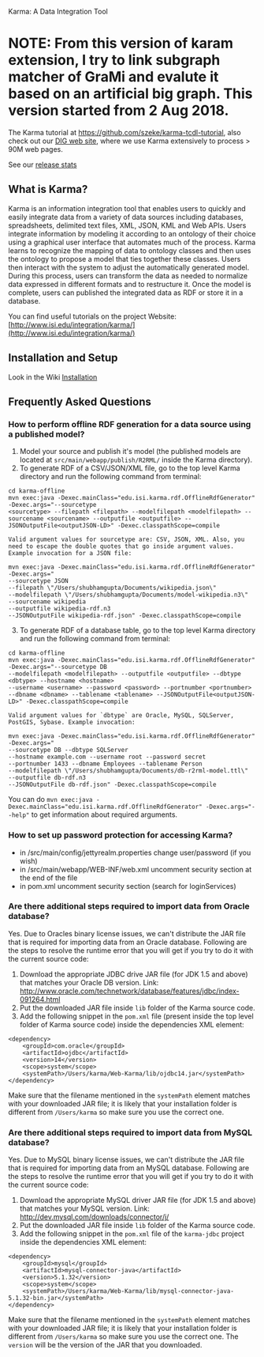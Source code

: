 Karma: A Data Integration Tool

NOTE: From this version of karam extension, I try to link subgraph matcher of GraMi and evalute it based on an artificial big graph.
This version started from 2 Aug 2018. 
================================

The Karma tutorial at https://github.com/szeke/karma-tcdl-tutorial, also check out our [DIG web site](http://usc-isi-i2.github.io/dig/), where we use Karma extensively to process > 90M web pages.

See our [release stats](http://www.somsubhra.com/github-release-stats/?username=usc-isi-i2&repository=Web-Karma)


## What is Karma?

Karma is an information integration tool that enables users to quickly and easily integrate data from a variety of data sources including databases, spreadsheets, delimited text files, XML, JSON, KML and Web APIs. Users integrate information by modeling it according to an ontology of their choice using a graphical user interface that automates much of the process. Karma learns to recognize the mapping of data to ontology classes and then uses the ontology to propose a model that ties together these classes. Users then interact with the system to adjust the automatically generated model. During this process, users can transform the data as needed to normalize data expressed in different formats and to restructure it. Once the model is complete, users can published the integrated data as RDF or store it in a database.

You can find useful tutorials on the project Website: [http://www.isi.edu/integration/karma/](http://www.isi.edu/integration/karma/)

## Installation and Setup ##

Look in the Wiki [Installation](https://github.com/InformationIntegrationGroup/Web-Karma/wiki/Installation)

## Frequently Asked Questions ##
### How to perform offline RDF generation for a data source using a published model? ###
1. Model your source and publish it's model (the published models are located at `src/main/webapp/publish/R2RML/` inside the Karma directory).
2. To generate RDF of a CSV/JSON/XML file, go to the top level Karma directory and run the following command from terminal:
```
cd karma-offline
mvn exec:java -Dexec.mainClass="edu.isi.karma.rdf.OfflineRdfGenerator" -Dexec.args="--sourcetype 
<sourcetype> --filepath <filepath> --modelfilepath <modelfilepath> --sourcename <sourcename> --outputfile <outputfile> --JSONOutputFile<outputJSON-LD>" -Dexec.classpathScope=compile
```

	Valid argument values for sourcetype are: CSV, JSON, XML. Also, you need to escape the double quotes that go inside argument values. Example invocation for a JSON file:
```	
mvn exec:java -Dexec.mainClass="edu.isi.karma.rdf.OfflineRdfGenerator" -Dexec.args="
--sourcetype JSON 
--filepath \"/Users/shubhamgupta/Documents/wikipedia.json\" 
--modelfilepath \"/Users/shubhamgupta/Documents/model-wikipedia.n3\"
--sourcename wikipedia
--outputfile wikipedia-rdf.n3
--JSONOutputFile wikipedia-rdf.json" -Dexec.classpathScope=compile
```
3. To generate RDF of a database table, go to the top level Karma directory and run the following command from terminal:
```
cd karma-offline
mvn exec:java -Dexec.mainClass="edu.isi.karma.rdf.OfflineRdfGenerator" -Dexec.args="--sourcetype DB
--modelfilepath <modelfilepath> --outputfile <outputfile> --dbtype <dbtype> --hostname <hostname> 
--username <username> --password <password> --portnumber <portnumber> --dbname <dbname> --tablename <tablename> --JSONOutputFile<outputJSON-LD>" -Dexec.classpathScope=compile
```
	Valid argument values for `dbtype` are Oracle, MySQL, SQLServer, PostGIS, Sybase. Example invocation:
```
mvn exec:java -Dexec.mainClass="edu.isi.karma.rdf.OfflineRdfGenerator" -Dexec.args="
--sourcetype DB --dbtype SQLServer 
--hostname example.com --username root --password secret 
--portnumber 1433 --dbname Employees --tablename Person 
--modelfilepath \"/Users/shubhamgupta/Documents/db-r2rml-model.ttl\"
--outputfile db-rdf.n3
--JSONOutputFile db-rdf.json" -Dexec.classpathScope=compile
```

You can do `mvn exec:java -Dexec.mainClass="edu.isi.karma.rdf.OfflineRdfGenerator" -Dexec.args="--help"` to get information about required arguments.

### How to set up password protection for accessing Karma? ###
- in /src/main/config/jettyrealm.properties change user/password (if you wish)
- in /src/main/webapp/WEB-INF/web.xml uncomment security section at the end of the file
- in pom.xml uncomment security section (search for loginServices)

### Are there additional steps required to import data from Oracle database? ###
Yes. Due to Oracles binary license issues, we can't distribute the JAR file that is required for importing data from an Oracle database. Following are the steps to resolve the runtime error that you will get if you try to do it with the current source code:

1. Download the appropriate JDBC drive JAR file (for JDK 1.5 and above) that matches your Oracle DB version. Link: http://www.oracle.com/technetwork/database/features/jdbc/index-091264.html
2. Put the downloaded JAR file inside `lib` folder of the Karma source code. 
3. Add the following snippet in the `pom.xml` file (present inside the top level folder of Karma source code) inside the dependencies XML element: 

```
<dependency> 
    <groupId>com.oracle</groupId> 
    <artifactId>ojdbc</artifactId> 
    <version>14</version> 
    <scope>system</scope> 
    <systemPath>/Users/karma/Web-Karma/lib/ojdbc14.jar</systemPath> 
</dependency> 
```
Make sure that the filename mentioned in the `systemPath` element matches with your downloaded JAR file; it is likely that your installation folder is different from `/Users/karma` so make sure you use the correct one.

### Are there additional steps required to import data from MySQL database? ###
Yes. Due to MySQL binary license issues, we can't distribute the JAR file that is required for importing data from an MySQL database. Following are the steps to resolve the runtime error that you will get if you try to do it with the current source code:

1. Download the appropriate MySQL driver JAR file (for JDK 1.5 and above) that matches your MySQL version. Link: http://dev.mysql.com/downloads/connector/j/
2. Put the downloaded JAR file inside `lib` folder of the Karma source code. 
3. Add the following snippet in the `pom.xml` file of the `karma-jdbc` project inside the dependencies XML element: 

```
<dependency> 
    <groupId>mysql</groupId> 
    <artifactId>mysql-connector-java</artifactId> 
    <version>5.1.32</version> 
    <scope>system</scope> 
    <systemPath>/Users/karma/Web-Karma/lib/mysql-connector-java-5.1.32-bin.jar</systemPath> 
</dependency> 
```
Make sure that the filename mentioned in the `systemPath` element matches with your downloaded JAR file; it is likely that your installation folder is different from `/Users/karma` so make sure you use the correct one. The `version` will be the version of the JAR that you downloaded.


